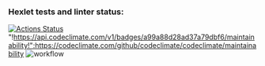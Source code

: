 ### Hexlet tests and linter status:
[![Actions Status](https://github.com/eropka11/frontend-project-lvl1/workflows/hexlet-check/badge.svg)](https://github.com/eropka11/frontend-project-lvl1/actions)
"!https://api.codeclimate.com/v1/badges/a99a88d28ad37a79dbf6/maintainability!":https://codeclimate.com/github/codeclimate/codeclimate/maintainability
![workflow](https://github.com/eropka11/frontend-project-lvl1/.github/workflows/github-actions-demo.yml/badge.svg)